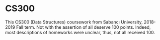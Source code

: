 # CS300
This CS300 (Data Structures) coursework from Sabancı University, 2018-2019 Fall term. 
Not with the assertion of all deserve 100 points. Indeed, most descriptions of homeworks were unclear, thus, not all received 100.
